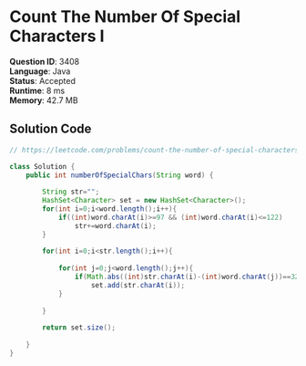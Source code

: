 # Count The Number Of Special Characters I

**Question ID**: 3408  
**Language**: Java  
**Status**: Accepted  
**Runtime**: 8 ms  
**Memory**: 42.7 MB  

## Solution Code
```java
// https://leetcode.com/problems/count-the-number-of-special-characters-i

class Solution {
    public int numberOfSpecialChars(String word) {
        
        String str="";
        HashSet<Character> set = new HashSet<Character>();
        for(int i=0;i<word.length();i++){
            if((int)word.charAt(i)>=97 && (int)word.charAt(i)<=122)
                str+=word.charAt(i);
        }
        
        for(int i=0;i<str.length();i++){
            
            for(int j=0;j<word.length();j++){
                if(Math.abs((int)str.charAt(i)-(int)word.charAt(j))==32)
                    set.add(str.charAt(i));
            }
            
        }
        
        return set.size();
        
    }
}
```
